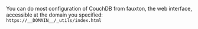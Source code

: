 You can do most configuration of CouchDB from fauxton, the web interface, accessible at the domain you specified: `https://__DOMAIN__/_utils/index.html`
